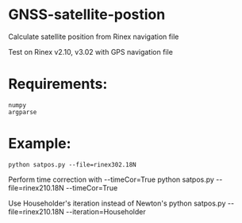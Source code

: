 # GNSS-satellite-postion
Calculate satellite position from Rinex navigation file

Test on Rinex v2.10, v3.02 with GPS navigation file

# Requirements:
    numpy
    argparse
    
# Example:
    python satpos.py --file=rinex302.18N
    
  Perform time correction with --timeCor=True
    python satpos.py --file=rinex210.18N --timeCor=True
  
  Use Householder's iteration instead of Newton's
    python satpos.py --file=rinex210.18N --iteration=Householder
